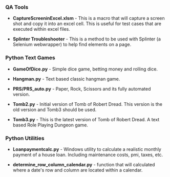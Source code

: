 <h3>QA Tools</h3>

* <b>CaptureScreeninExcel.xlsm</b> - This is a macro that will capture a screen shot and copy it into an excel cell.  This is useful for test cases that are executed within excel files.

* <b>Splinter Troubleshooter</b> - This is a method to be used with Splinter (a Selenium webwrapper) to help find elements on a page.

<h3>Python Text Games</h3>

* <b>GameOfDice.py</b> - Simple dice game, betting money and rolling dice.

* <b>Hangman.py</b> - Text based classic hangman game.

* <b>PRS/PRS_auto.py</b> - Paper, Rock, Scissors and its fully automated version.

* <b>Tomb2.py</b> - Initial version of Tomb of Robert Dread.  This version is the old version and Tomb3 should be used.

* <b>Tomb3.py</b> - This is the latest version of Tomb of Robert Dread.  A text based Role Playing Dungeon game. 

<h3>Python Utilities</h3>

* <b>Loanpaymentcalc.py</b> - Windows utility to calculate a realistic monthly payment of a house loan.  Including maintenance costs, pmi, taxes, etc.

* <b>determine_row_column_calendar.py</b> - function that will calculated where a date's row and column are located within a calendar.
